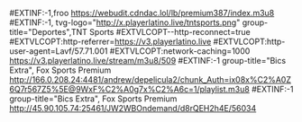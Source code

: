 #EXTINF:-1,froo
https://webudit.cdndac.lol/lb/premium387/index.m3u8
#EXTINF:-1, tvg-logo="http://x.playerlatino.live/tntsports.png" group-title="Deportes",TNT Sports
#EXTVLCOPT--http-reconnect=true
#EXTVLCOPT:http-referrer=https://v3.playerlatino.live
#EXTVLCOPT:http-user-agent=Lavf/57.71.001
#EXTVLCOPT:network-caching=1000
https://v3.playerlatino.live/stream/m3u8/509
#EXTINF:-1  group-title="Bics Extra", Fox Sports Premium
http://166.0.208.24:4481/andrew/depelicula2/chunk_Auth=ix08x%C2%A0Z6Q7r567Z5%5E@9WxF%C2%A0g7x%C2%A6c=1/playlist.m3u8
#EXTINF:-1  group-title="Bics Extra", Fox Sports Premium
http://45.90.105.74:25461/JW2WBOndemand/d8rQEH2h4E/56034
